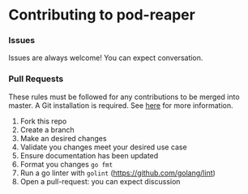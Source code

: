 # Contributing to pod-reaper

### Issues
Issues are always welcome! You can expect conversation.

### Pull Requests

These rules must be followed for any contributions to be merged into master. A Git installation is required.
See [here](./docs/getting_started_git.md) for more information.

1. Fork this repo
1. Create a branch
1. Make an desired changes
1. Validate you changes meet your desired use case
1. Ensure documentation has been updated
1. Format you changes `go fmt`
1. Run a go linter with `golint` (https://github.com/golang/lint)
1. Open a pull-request: you can expect discussion
